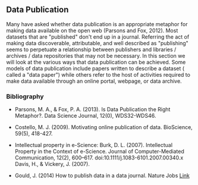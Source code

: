 ## Data Publication

Many have asked whether data publication is an appropriate metaphor for making data available on the open web (Parsons and Fox, 2012). Most datasets that are "published" don't end up in a journal. Referring the act of making data discoverable, attributable, and well described as "publishing" seems to perpetuate a relationship between publishers and libraries / archives / data repositories that may not be necessary. In this section we will look at the various ways that data publication can be achieved. Some models of data publication include papers written to describe a dataset ( called a "data paper") while others refer to the host of activities required to make data available through an online portal, webpage, or data archive. 


### Bibliography

- Parsons, M. A., & Fox, P. A. (2013). Is Data Publication the Right Metaphor?. Data Science Journal, 12(0), WDS32-WDS46.

- Costello, M. J. (2009). Motivating online publication of data. BioScience, 59(5), 418-427.

- Intellectual property in e-Science: Burk, D. L. (2007). Intellectual Property in the Context of e-Science. Journal of Computer-Mediated Communication, 12(2), 600–617. doi:10.1111/j.1083-6101.2007.00340.x Davis, H., & Vickery, J. (2007). 

- Gould, J. (2014)  How to publish data in a data journal. Nature Jobs [Link](http://blogs.nature.com/naturejobs/2014/12/04/how-to-publish-your-data-in-a-data-journal)